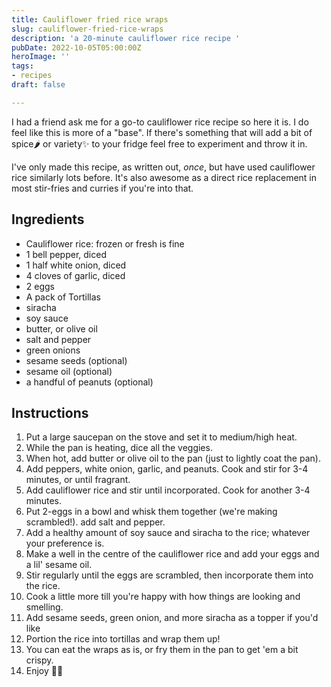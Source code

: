 ```yaml
---
title: Cauliflower fried rice wraps
slug: cauliflower-fried-rice-wraps
description: 'a 20-minute cauliflower rice recipe '
pubDate: 2022-10-05T05:00:00Z
heroImage: ''
tags:
- recipes
draft: false

---
```

I had a friend ask me for a go-to cauliflower rice recipe so here it is. I do feel like this is more of a "base". If there's something that will add a bit of spice🌶️ or variety✨ to your fridge feel free to experiment and throw it in.

I've only made this recipe, as written out, _once_, but have used cauliflower rice similarly lots before. It's also awesome as a direct rice replacement in most stir-fries and curries if you're into that.

## Ingredients

* Cauliflower rice: frozen or fresh is fine
* 1 bell pepper, diced
* 1 half white onion, diced
* 4 cloves of garlic, diced
* 2 eggs
* A pack of Tortillas
* siracha
* soy sauce
* butter, or olive oil
* salt and pepper
* green onions
* sesame seeds (optional)
* sesame oil (optional)
* a handful of peanuts (optional)

## Instructions

 1. Put a large saucepan on the stove and set it to medium/high heat.
 2. While the pan is heating, dice all the veggies.
 3. When hot, add butter or olive oil to the pan (just to lightly coat the pan).
 4. Add peppers, white onion, garlic, and peanuts. Cook and stir for 3-4 minutes, or until fragrant.
 5. Add cauliflower rice and stir until incorporated. Cook for another 3-4 minutes.
 6. Put 2-eggs in a bowl and whisk them together (we're making scrambled!). add salt and pepper.
 7. Add a healthy amount of soy sauce and siracha to the rice; whatever your preference is.
 8. Make a well in the centre of the cauliflower rice and add your eggs and a lil' sesame oil.
 9. Stir regularly until the eggs are scrambled, then incorporate them into the rice.
10. Cook a little more till you're happy with how things are looking and smelling.
11. Add sesame seeds, green onion, and more siracha as a topper if you'd like
12. Portion the rice into tortillas and wrap them up!
13. You can eat the wraps as is, or fry them in the pan to get 'em a bit crispy.
14. Enjoy 🌯✨